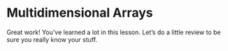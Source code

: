 # Multidimensional Arrays

Great work! You’ve learned a lot in this lesson. Let’s do a little review to be sure you really know your stuff.
